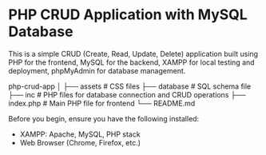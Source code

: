 # PHP CRUD Application with MySQL Database

This is a simple CRUD (Create, Read, Update, Delete) application built using
PHP for the frontend,
MySQL for the backend,
XAMPP for local testing and deployment,
phpMyAdmin for database management.

php-crud-app
│
├── assets          # CSS files
├── database        # SQL schema file
├── inc             # PHP files for database connection and CRUD operations
├── index.php        # Main PHP file for frontend
└── README.md

Before you begin, ensure you have the following installed:

- XAMPP: Apache, MySQL, PHP stack
- Web Browser (Chrome, Firefox, etc.)
